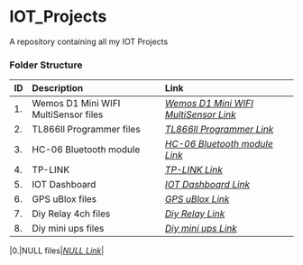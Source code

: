 # IOT_Projects

A repository containing all my IOT Projects

### Folder Structure

|ID|Description|Link|
| :------------| :------------ | :------------ |
|1.|Wemos D1 Mini WIFI MultiSensor files|*[Wemos D1 Mini WIFI MultiSensor Link](https://github.com/Cale-Torino/IOT_Projects/tree/main/1.%20Wemos%20D1%20Mini%20WIFI%20MultiSensor)*|
|2.|TL866ll Programmer files|*[TL866ll Programmer Link](https://github.com/Cale-Torino/IOT_Projects/tree/main/2.%20TL866ll%20Programmer)*|
|3.|HC-06 Bluetooth module|*[HC-06 Bluetooth module Link](https://github.com/Cale-Torino/IOT_Projects/tree/main/3.%20HC-06%20Bluetooth%20module)*|
|4.|TP-LINK|*[TP-LINK Link](https://github.com/Cale-Torino/IOT_Projects/tree/main/4.%20TP-LINK)*|
|5.|IOT Dashboard|*[IOT Dashboard Link](https://github.com/Cale-Torino/IOT_Projects/tree/main/5.%20IOT%20Dashboard)*|
|6.|GPS uBlox files|*[GPS uBlox Link](https://github.com/Cale-Torino/IOT_Projects/tree/main/6.%20GPS%20uBlox%205)*|
|7.|Diy Relay 4ch files|*[Diy Relay Link](https://github.com/Cale-Torino/IOT_Projects/tree/main/7.%20Diy_relay_4)*|
|8.|Diy mini ups files|*[Diy mini ups Link](https://github.com/Cale-Torino/IOT_Projects/tree/main/8.%20DIY_mini_ups)*|



|0.|NULL files|*[NULL Link](NULL)*|

